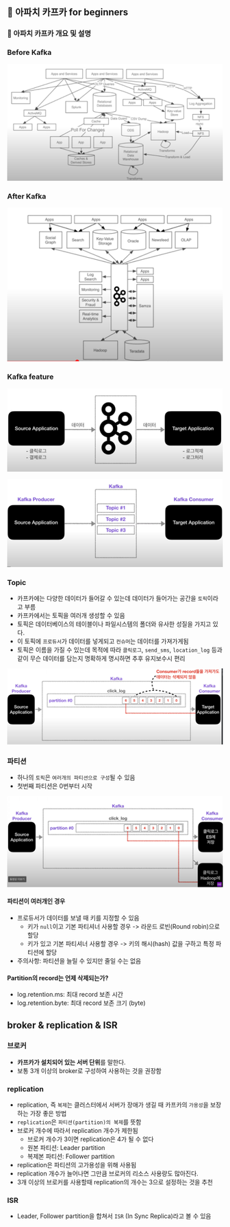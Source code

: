## :pushpin: 아파치 카프카 for beginners

### :seedling: 아파치 카프카 개요 및 설명

### Before Kafka
![](../images/before.png)

### After Kafka
![](../images/after.png)

### Kafka feature
![](../images/feature1.png)

![](../images/feature2.png)

### Topic
- 카프카에는 다양한 데이터가 들어갈 수 있는데 데이터가 들어가는 공간을 `토픽`이라고 부름
- 카프카에서는 토픽을 여러개 생성할 수 있음
- 토픽은 데이터베이스의 테이블이나 파일시스템의 폴더와 유사한 성질을 가지고 있다.
- 이 토픽에 `프로듀서`가 데이터를 넣게되고 `컨슈머`는 데이터를 가져가게됨
- 토픽은 이름을 가질 수 있는데 목적에 따라 `클릭로그`, `send_sms`, `location_log` 등과 같이 무슨 데이터를 담는지 명확하게 명시하면 추후 유지보수시 편리

![](../images/topic.png)

### 파티션
- 하나의 `토픽`은 `여러개의 파티션으로 구성`될 수 있음
- 첫번째 파티션은 0번부터 시작

![](../images/topic2.png)


#### 파티션이 여러개인 경우
- 프로듀서가 데이터를 보낼 때 키를 지정할 수 있음
  - 키가 `null`이고 기본 파티셔너 사용할 경우 -> 라운드 로빈(Round robin)으로 할당
  - 키가 있고 기본 파티셔너 사용할 경우 -> 키의 해시(hash) 값을 구하고 특정 파티션에 할당
- 주의사항: 파티션을 늘릴 수 있지만 줄일 수는 없음

#### Partition의 record는 언제 삭제되는가?
- log.retention.ms: 최대 record 보존 시간
- log.retention.byte: 최대 record 보존 크기 (byte)


## broker & replication & ISR 
### 브로커 
- **카프카가 설치되어 있는 서버 단위**를 말한다.
- 보통 3개 이상의 broker로 구성하여 사용하는 것을 권장함


### replication
- replication, 즉 `복제`는 클러스터에서 서버가 장애가 생길 때 카프카의 `가용성`을 보장하는 가장 좋은 방법
- `replication`은 `파티션(partition)의 복제`를 뜻함 
- 브로커 개수에 따라서 replication 개수가 제한됨
  - 브로커 개수가 3이면 replication은 4가 될 수 없다
  - 원본 파티션: Leader partition
  - 복제본 파티션: Follower partition
- replication은 파티션의 고가용성을 위해 사용됨
- replication 개수가 늘어나면 그만큼 브로커의 리소스 사용량도 많아진다.
- 3개 이상의 브로커를 사용할때 replication의 개수는 3으로 설정하는 것을 추천

### ISR
- Leader, Follower partition을 합쳐서 `ISR` (In Sync Replica)라고 볼 수 있음 